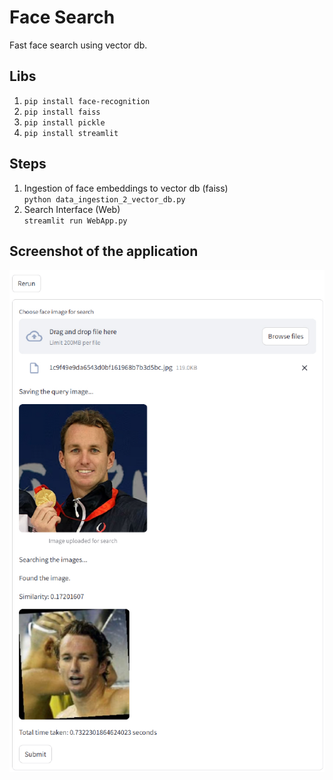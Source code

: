 # Face Search
Fast face search using vector db.<br>
## Libs
1. `pip install face-recognition`
2. `pip install faiss`
3. `pip install pickle`
4. `pip install streamlit`
## Steps
1. Ingestion of face embeddings to vector db (faiss) <br>
`python data_ingestion_2_vector_db.py`
2. Search Interface (Web) <br>
`streamlit run WebApp.py`
## Screenshot of the application
![](screenshot-face-search.png)